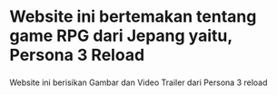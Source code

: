 <h1 align="left">Website ini bertemakan tentang game RPG dari Jepang yaitu, Persona 3 Reload</h1>

###

<p align="left">Website ini berisikan Gambar  dan Video Trailer dari Persona 3 reload</p>

###
